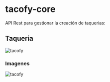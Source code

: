 # tacofy-core
API Rest para gestionar la creación de taquerias:
## Taqueria
![tacofy](https://drive.google.com/uc?id=1lQVBlWG5FBBIhMbiKMA0OZ4rptOsvaPE)
### Imagenes
![tacofy](https://drive.google.com/uc?id=1-qthbbBgrMC55k4H9BADY2IdACbHZnko)

